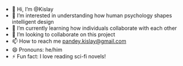 - 👋 Hi, I’m @Kislay
- 👀 I’m interested in understanding how human psychology shapes intelligent design
- 🌱 I’m currently learning how individuals collaborate with each other
- 💞️ I’m looking to collaborate on this project
- 📫 How to reach me pandey.kislay@gmail.com
- 😄 Pronouns: he/him
- ⚡ Fun fact: I love reading sci-fi novels!

<!---
PK12345Me/PK12345Me is a ✨ special ✨ repository because its `README.md` (this file) appears on your GitHub profile.
You can click the Preview link to take a look at your changes.
--->
